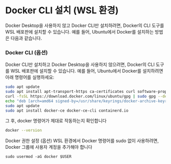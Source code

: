 # Docker CLI 설치 (WSL 환경)

Docker Desktop을 사용하지 않고 Docker CLI만 설치하려면, Docker의 CLI 도구를 WSL 배포판에 설치할 수 있습니다. 예를 들어, Ubuntu에서 Docker를 설치하는 방법은 다음과 같습니다.

### Docker CLI (옵션)

Docker CLI만 설치하고 Docker Desktop을 사용하지 않으려면, Docker의 CLI 도구를 WSL 배포판에 설치할 수 있습니다. 예를 들어, Ubuntu에서 Docker를 설치하려면 아래 명령어를 실행하세요:

```bash
sudo apt update
sudo apt install apt-transport-https ca-certificates curl software-properties-common
curl -fsSL https://download.docker.com/linux/ubuntu/gpg | sudo gpg --dearmor -o /usr/share/keyrings/docker-archive-keyring.gpg
echo "deb [arch=amd64 signed-by=/usr/share/keyrings/docker-archive-keyring.gpg] https://download.docker.com/linux/ubuntu $(lsb_release -cs) stable" | sudo tee /etc/apt/sources.list.d/docker.list > /dev/null
sudo apt update
sudo apt install docker-ce docker-ce-cli containerd.io
```
그 후, docker 명령어가 제대로 작동하는지 확인합니다
```bash
docker --version
```
Docker 권한 설정 (옵션)
WSL 환경에서 Docker 명령어를 sudo 없이 사용하려면, Docker 그룹에 사용자 계정을 추가해야 합니다
```
sudo usermod -aG docker $USER
```
